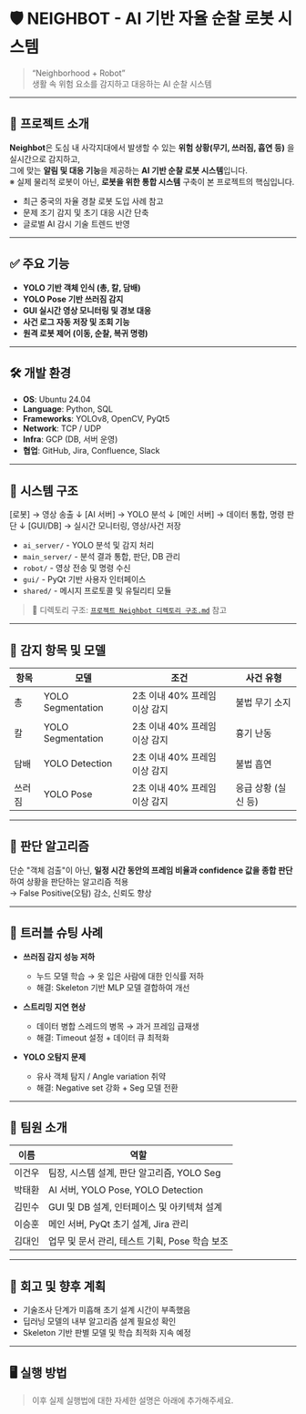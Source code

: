 # 🛡️ NEIGHBOT - AI 기반 자율 순찰 로봇 시스템

> “Neighborhood + Robot”  
> 생활 속 위험 요소를 감지하고 대응하는 AI 순찰 시스템

---

## 📌 프로젝트 소개

**Neighbot**은 도심 내 사각지대에서 발생할 수 있는 **위험 상황(무기, 쓰러짐, 흡연 등)** 을 실시간으로 감지하고,  
그에 맞는 **알림 및 대응 기능**을 제공하는 **AI 기반 순찰 로봇 시스템**입니다.  
※ 실제 물리적 로봇이 아닌, **로봇을 위한 통합 시스템** 구축이 본 프로젝트의 핵심입니다.

- 최근 중국의 자율 경찰 로봇 도입 사례 참고
- 문제 조기 감지 및 초기 대응 시간 단축
- 글로벌 AI 감시 기술 트렌드 반영

---

## ✅ 주요 기능

- **YOLO 기반 객체 인식 (총, 칼, 담배)**
- **YOLO Pose 기반 쓰러짐 감지**
- **GUI 실시간 영상 모니터링 및 경보 대응**
- **사건 로그 자동 저장 및 조회 기능**
- **원격 로봇 제어 (이동, 순찰, 복귀 명령)**

---

## 🛠️ 개발 환경

- **OS**: Ubuntu 24.04
- **Language**: Python, SQL
- **Frameworks**: YOLOv8, OpenCV, PyQt5
- **Network**: TCP / UDP
- **Infra**: GCP (DB, 서버 운영)
- **협업**: GitHub, Jira, Confluence, Slack

---

## 📐 시스템 구조
[로봇] → 영상 송출
↓
[AI 서버] → YOLO 분석
↓
[메인 서버] → 데이터 통합, 명령 판단
↓
[GUI/DB] → 실시간 모니터링, 영상/사건 저장


- `ai_server/` - YOLO 분석 및 감지 처리
- `main_server/` - 분석 결과 통합, 판단, DB 관리
- `robot/` - 영상 전송 및 명령 수신
- `gui/` - PyQt 기반 사용자 인터페이스
- `shared/` - 메시지 프로토콜 및 유틸리티 모듈

> 📁 디렉토리 구조: [`프로젝트 Neighbot 디렉토리 구조.md`](./프로젝트%20Neighbot%20디렉토리%20구조.md) 참고

---

## 🤖 감지 항목 및 모델

| 항목     | 모델             | 조건                            | 사건 유형          |
|----------|------------------|----------------------------------|---------------------|
| 총       | YOLO Segmentation | 2초 이내 40% 프레임 이상 감지   | 불법 무기 소지     |
| 칼       | YOLO Segmentation | 2초 이내 40% 프레임 이상 감지   | 흉기 난동           |
| 담배     | YOLO Detection    | 2초 이내 40% 프레임 이상 감지   | 불법 흡연           |
| 쓰러짐   | YOLO Pose         | 2초 이내 40% 프레임 이상 감지   | 응급 상황 (실신 등) |

---

## 🧠 판단 알고리즘

단순 "객체 검출"이 아닌, **일정 시간 동안의 프레임 비율과 confidence 값을 종합 판단**하여 상황을 판단하는 알고리즘 적용  
→ False Positive(오탐) 감소, 신뢰도 향상

---

## 🧪 트러블 슈팅 사례

- **쓰러짐 감지 성능 저하**
  - 누드 모델 학습 → 옷 입은 사람에 대한 인식률 저하
  - 해결: Skeleton 기반 MLP 모델 결합하여 개선

- **스트리밍 지연 현상**
  - 데이터 병합 스레드의 병목 → 과거 프레임 급재생
  - 해결: Timeout 설정 + 데이터 큐 최적화

- **YOLO 오탐지 문제**
  - 유사 객체 탐지 / Angle variation 취약
  - 해결: Negative set 강화 + Seg 모델 전환

---

## 👥 팀원 소개

| 이름     | 역할 |
|----------|------|
| 이건우   | 팀장, 시스템 설계, 판단 알고리즘, YOLO Seg |
| 박태환   | AI 서버, YOLO Pose, YOLO Detection |
| 김민수   | GUI 및 DB 설계, 인터페이스 및 아키텍쳐 설계 |
| 이승훈   | 메인 서버, PyQt 초기 설계, Jira 관리 |
| 김대인   | 업무 및 문서 관리, 테스트 기획, Pose 학습 보조 |

---

## 🙌 회고 및 향후 계획

- 기술조사 단계가 미흡해 초기 설계 시간이 부족했음
- 딥러닝 모델의 내부 알고리즘 설계 필요성 확인
- Skeleton 기반 판별 모델 및 학습 최적화 지속 예정

---

## 🖥️ 실행 방법

> 이후 실제 실행법에 대한 자세한 설명은 아래에 추가해주세요.
